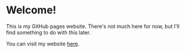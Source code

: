# Welcome!
This is my GitHub pages website. There's not much here for now, but I'll find something to do with this later.

You can visit my website [here](https://cloudydaiyz.github.io/).
